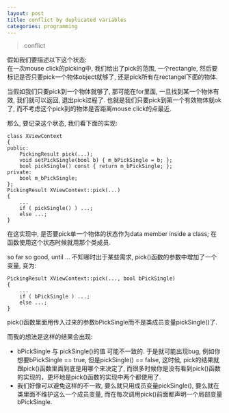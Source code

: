 ```yaml
--- 
layout: post 
title: conflict by duplicated variables  
categories: programming 
---  
```


> conflict 

假如我们要描述以下这个状态:          
在一次mouse click的picking中, 我们给出了pick的范围, 一个rectangle, 然后要标记是否只要pick一个物体object就够了, 还是pick所有在rectangel下面的物体.  
         
当假如我们只要pick到一个物体就够了, 那可能在for里面, 一旦找到某一个物体有效, 我们就可以返回, 退出pick过程了. 也就是我们只要pick到第一个有效物体就ok了, 而不考虑这个pick到的物体是否距离mouse click的点最近.   
         
那么, 要记录这个状态, 我们看下面的实现:     
``` 
class XViewContext            
{               
public:                           
	PickingResult pick(...);                               
    void setPickSingle(bool b) { m_bPickSingle = b; };                  	
	bool pickSingle() const { return m_bPickSingle; };                
private:               
	bool m_bPickSingle;              	  
};      		             
PickingResult XViewContext::pick(...)           
{                    
	...                                
    if ( pickSingle() ) ...;                 
	else ...;         
}          
``` 	            	  
在这实现中, 是否要pick单一个物体的状态作为data member inside a class; 在函数使用这个状态时候就用那个类成员.    

so far so good, until ... 不知哪时出于某些需求, pick()函数的参数中增加了一个变量, 变为:   
```     
PickingResult XViewContext::pick(..., bool bPickSingle)           
{                    
	...                                
    if ( bPickSingle ) ...;                 
	else ...;         
}          
``` 	    
pick()函数里面用传入过来的参数bPickSingle而不是类成员变量pickSingle()了.                  

而我的想法是这样的结果会出现:           
+ bPickSingle 与 pickSingle()的值 可能不一致的. 于是就可能出现bug, 例如你想要bPickSingle == true, 但是pickSingle() == false, 这时候, pick的结果就跟pick()函数里面到底是用哪个来决定了, 而很多时候你是没有看到pick()函数的实现的，更坏地是pick()函数的实现中两个都使用了.     
+ 我们好像可以避免这样的不一致, 要么就只用成员变量pickSingle(), 要么就在类里面不维护这么一个成员变量, 而在每次调用pick()前面都声明一个局部变量bPickSingle.   
 
 